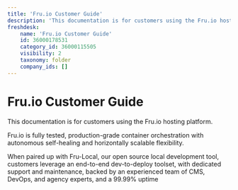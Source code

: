 ```yaml
---
title: 'Fru.io Customer Guide'
description: 'This documentation is for customers using the Fru.io hosting platform.'
freshdesk:
    name: 'Fru.io Customer Guide'
    id: 36000178531
    category_id: 36000115505
    visibility: 2
    taxonomy: folder
    company_ids: []
---
```


# Fru.io Customer Guide

This documentation is for customers using the Fru.io hosting platform.

Fru.io is fully tested, production-grade container orchestration with autonomous self-healing and horizontally scalable flexibility.

When paired up with Fru-Local, our open source local development tool, customers leverage an end-to-end dev-to-deploy toolset, with dedicated support and maintenance, backed by an experienced team of CMS, DevOps, and agency experts, and a 99.99% uptime


